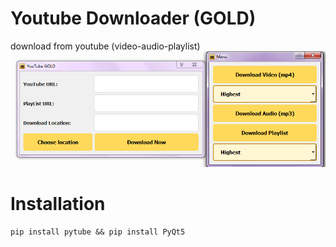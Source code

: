 # Youtube Downloader (GOLD)
download from youtube (video-audio-playlist)
![program Output](youtubeGOLD.PNG)
# Installation
```
pip install pytube && pip install PyQt5
````

